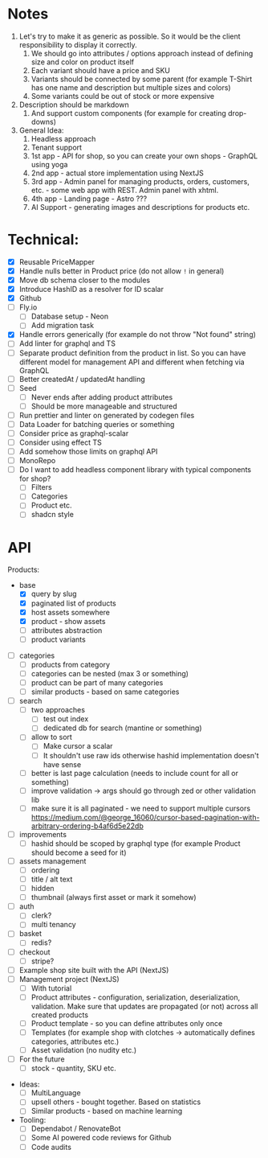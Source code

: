 # Notes

1. Let's try to make it as generic as possible. So it would be the client responsibility to display it correctly.
   1. We should go into attributes / options approach instead of defining size and color on product itself
   2. Each variant should have a price and SKU
   3. Variants should be connected by some parent (for example T-Shirt has one name and description but multiple sizes
      and colors)
   4. Some variants could be out of stock or more expensive
2. Description should be markdown
   1. And support custom components (for example for creating drop-downs)
3. General Idea:
   1. Headless approach
   2. Tenant support
   3. 1st app - API for shop, so you can create your own shops - GraphQL using yoga
   4. 2nd app - actual store implementation using NextJS
   5. 3rd app - Admin panel for managing products, orders, customers, etc. - some web app with REST. Admin panel with xhtml.
   6. 4th app - Landing page - Astro ???
   7. AI Support - generating images and descriptions for products etc.

# Technical:

- [x] Reusable PriceMapper
- [x] Handle nulls better in Product price (do not allow `!` in general)
- [x] Move db schema closer to the modules
- [x] Introduce HashID as a resolver for ID scalar
- [x] Github
- [ ] Fly.io
  - [ ] Database setup - Neon
  - [ ] Add migration task
- [x] Handle errors generically (for example do not throw "Not found" string)
- [ ] Add linter for graphql and TS
- [ ] Separate product definition from the product in list. So you can have different model for management API and different when fetching via GraphQL
- [ ] Better createdAt / updatedAt handling
- [ ] Seed
  - [ ] Never ends after adding product attributes
  - [ ] Should be more manageable and structured
- [ ] Run prettier and linter on generated by codegen files
- [ ] Data Loader for batching queries or something
- [ ] Consider price as graphql-scalar
- [ ] Consider using effect TS
- [ ] Add somehow those limits on graphql API
- [ ] MonoRepo
- [ ] Do I want to add headless component library with typical components for shop?
  - [ ] Filters
  - [ ] Categories
  - [ ] Product etc.
  - [ ] shadcn style

# API

Products:

- base
  - [x] query by slug
  - [x] paginated list of products
  - [x] host assets somewhere
  - [x] product - show assets
  - [ ] attributes abstraction
  - [ ] product variants
- [ ] categories
  - [ ] products from category
  - [ ] categories can be nested (max 3 or something)
  - [ ] product can be part of many categories
  - [ ] similar products - based on same categories
- [ ] search
  - [ ] two approaches
    - [ ] test out index
    - [ ] dedicated db for search (mantine or something)
  - [ ] allow to sort
    - [ ] Make cursor a scalar
    - [ ] It shouldn't use raw ids otherwise hashid implementation doesn't have sense
  - [ ] better is last page calculation (needs to include count for all or something)
  - [ ] improve validation -> args should go through zed or other validation lib
  - [ ] make sure it is all paginated - we need to support multiple cursors https://medium.com/@george_16060/cursor-based-pagination-with-arbitrary-ordering-b4af6d5e22db
- [ ] improvements
  - [ ] hashid should be scoped by graphql type (for example Product should become a seed for it)
- [ ] assets management
  - [ ] ordering
  - [ ] title / alt text
  - [ ] hidden
  - [ ] thumbnail (always first asset or mark it somehow)
- [ ] auth
  - [ ] clerk?
  - [ ] multi tenancy
- [ ] basket
  - [ ] redis?
- [ ] checkout
  - [ ] stripe?
- [ ] Example shop site built with the API (NextJS)
- [ ] Management project (NextJS)
  - [ ] With tutorial
  - [ ] Product attributes - configuration, serialization, deserialization, validation. Make sure that updates are propagated (or not) across all created products
  - [ ] Product template - so you can define attributes only once
  - [ ] Templates (for example shop with clotches -> automatically defines categories, attributes etc.)
  - [ ] Asset validation (no nudity etc.)
- [ ] For the future
  - [ ] stock - quantity, SKU etc.
- Ideas:
  - [ ] MultiLanguage
  - [ ] upsell others - bought together. Based on statistics
  - [ ] Similar products - based on machine learning
- Tooling:
  - [ ] Dependabot / RenovateBot
  - [ ] Some AI powered code reviews for Github
  - [ ] Code audits
